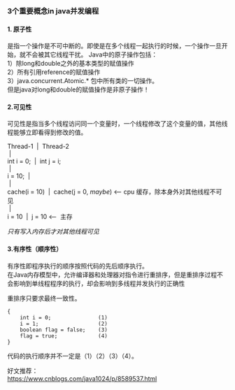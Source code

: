 ### 3个重要概念in java并发编程
#### 1. 原子性
是指一个操作是不可中断的。即使是在多个线程一起执行的时候，一个操作一旦开始，就不会被其它线程干扰。
Java中的原子操作包括：  
1）除long和double之外的基本类型的赋值操作  
2）所有引用reference的赋值操作  
3）java.concurrent.Atomic.* 包中所有类的一切操作。  
但是java对long和double的赋值操作是非原子操作！  

#### 2.可见性
可见性是指当多个线程访问同一个变量时，一个线程修改了这个变量的值，其他线程能够立即看得到修改的值。  

Thread-1            &nbsp;|&nbsp;          Thread-2  
                    &nbsp;|&nbsp;  
int i = 0;          &nbsp;|&nbsp;          int j = i;  
                    &nbsp;|&nbsp;  
i = 10;             &nbsp;|&nbsp;  
                    &nbsp;|&nbsp;  
cache(i = 10)       &nbsp;|&nbsp;          cache(j = 0, _maybe_)          <-- cpu 缓存，除本身外对其他线程不可见  
                    &nbsp;|&nbsp;  
i = 10              &nbsp;|&nbsp;          j = 10                         <--  主存   

*只有写入内存后才对其他线程可见*

#### 3.有序性（顺序性）
有序性即程序执行的顺序按照代码的先后顺序执行。  
在Java内存模型中，允许编译器和处理器对指令进行重排序，但是重排序过程不会影响到单线程程序的执行，却会影响到多线程并发执行的正确性  

重排序只要求最终一致性。
```$xslt
{
    int i = 0;               (1)
    i = 1;                   (2)
    boolean flag = false;    (3)
    flag = true;             (4)
}
```
代码的执行顺序并不一定是（1）（2）（3）（4）。


好文推荐：  
https://www.cnblogs.com/java1024/p/8589537.html

